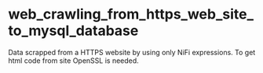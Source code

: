 # web_crawling_from_https_web_site_to_mysql_database
Data scrapped from a HTTPS website by using only NiFi expressions. To get html code from site OpenSSL is needed. 
